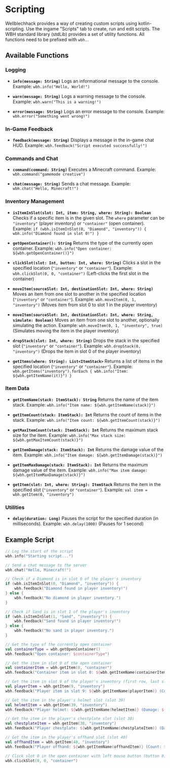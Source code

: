 # Scripting

Wellblechhack provides a way of creating custom scripts using kotlin-scripting.
Use the ingame "Scripts" tab to create, run and edit scripts.
The WBH standard library (stdLib) provides a set of utility functions. All functions need to be prefixed with `wbh.`.

## Available Functions

### Logging
- **`info(message: String)`**
  Logs an informational message to the console.
  Example: `wbh.info("Hello, World!")`

- **`warn(message: String)`**
  Logs a warning message to the console.
  Example: `wbh.warn("This is a warning!")`

- **`error(message: String)`**
  Logs an error message to the console.
  Example: `wbh.error("Something went wrong!")`

### In-Game Feedback
- **`feedback(message: String)`**
  Displays a message in the in-game chat HUD.
  Example: `wbh.feedback("Script executed successfully!")`

### Commands and Chat
- **`command(command: String)`**
  Executes a Minecraft command.
  Example: `wbh.command("gamemode creative")`

- **`chat(message: String)`**
  Sends a chat message.
  Example: `wbh.chat("Hello, Minecraft!")`

### Inventory Management
- **`isItemInSlot(slot: Int, item: String, where: String): Boolean`**
  Checks if a specific item is in the given slot. The `where` parameter can be `"inventory"` (player inventory) or `"container"` (open container).
  Example: `if (wbh.isItemInSlot(0, "Diamond", "inventory")) { wbh.info("Diamond found in slot 0!") }`

- **`getOpenContainer(): String`**
  Returns the type of the currently open container.
  Example: `wbh.info("Open container: ${wbh.getOpenContainer()}")`

- **`clickSlot(slot: Int, button: Int, where: String)`**
  Clicks a slot in the specified location (`"inventory"` or `"container"`).
  Example: `wbh.clickSlot(0, 0, "container")` (Left-clicks the first slot in the container)

- **`moveItem(sourceSlot: Int, destinationSlot: Int, where: String)`**
  Moves an item from one slot to another in the specified location (`"inventory"` or `"container"`).
  Example: `wbh.moveItem(0, 1, "inventory")` (Moves item from slot 0 to slot 1 in the player inventory)

- **`moveItem(sourceSlot: Int, destinationSlot: Int, where: String, simulate: Boolean)`**
  Moves an item from one slot to another, optionally simulating the action.
  Example: `wbh.moveItem(0, 1, "inventory", true)` (Simulates moving the item in the player inventory)

- **`dropStack(slot: Int, where: String)`**
  Drops the stack in the specified slot (`"inventory"` or `"container"`).
  Example: `wbh.dropStack(0, "inventory")` (Drops the item in slot 0 of the player inventory)

- **`getItems(where: String): List<ItemStack>`**
  Returns a list of items in the specified location (`"inventory"` or `"container"`).
  Example: `wbh.getItems("inventory").forEach { wbh.info("Item: ${wbh.getItemName(it)}") }`

### Item Data
- **`getItemName(stack: ItemStack): String`**
  Returns the name of the item stack.
  Example: `wbh.info("Item name: ${wbh.getItemName(stack)}")`

- **`getItemCount(stack: ItemStack): Int`**
  Returns the count of items in the stack.
  Example: `wbh.info("Item count: ${wbh.getItemCount(stack)}")`

- **`getMaxItemCount(stack: ItemStack): Int`**
  Returns the maximum stack size for the item.
  Example: `wbh.info("Max stack size: ${wbh.getMaxItemCount(stack)}")`

- **`getItemDamage(stack: ItemStack): Int`**
  Returns the damage value of the item.
  Example: `wbh.info("Item damage: ${wbh.getItemDamage(stack)}")`

- **`getItemMaxDamage(stack: ItemStack): Int`**
  Returns the maximum damage value of the item.
  Example: `wbh.info("Max item damage: ${wbh.getItemMaxDamage(stack)}")`

- **`getItem(slot: Int, where: String): ItemStack`**
  Returns the item in the specified slot (`"inventory"` or `"container"`).
  Example: `val item = wbh.getItem(0, "inventory")`

### Utilities
- **`delay(duration: Long)`**
  Pauses the script for the specified duration (in milliseconds).
  Example: `wbh.delay(1000)` (Pauses for 1 second)

## Example Script

```kotlin
// Log the start of the script
wbh.info("Starting script...")

// Send a chat message to the server
wbh.chat("Hello, Minecraft!")

// Check if a Diamond is in slot 0 of the player's inventory
if (wbh.isItemInSlot(0, "Diamond", "inventory")) {
    wbh.feedback("Diamond found in player inventory!")
} else {
    wbh.feedback("No diamond in player inventory.")
}

// Check if Sand is in slot 1 of the player's inventory
if (wbh.isItemInSlot(1, "Sand", "inventory")) {
    wbh.feedback("Sand found in player inventory!")
} else {
    wbh.feedback("No sand in player inventory.")
}

// Get the type of the currently open container
val containerType = wbh.getOpenContainer()
wbh.feedback("Open container: $containerType")

// Get the item in slot 0 of the open container
val containerItem = wbh.getItem(0, "container")
wbh.feedback("Container item in slot 0: ${wbh.getItemName(containerItem)} (Count: ${wbh.getItemCount(containerItem)})")

// Get the item in slot 9 of the player's inventory (first row, last slot)
val playerItem = wbh.getItem(9, "inventory")
wbh.feedback("Player item in slot 9: ${wbh.getItemName(playerItem)} (Count: ${wbh.getItemCount(playerItem)})")

// Get the item in the player's helmet slot (slot 39)
val helmetItem = wbh.getItem(39, "inventory")
wbh.feedback("Player helmet: ${wbh.getItemName(helmetItem)} (Damage: ${wbh.getItemDamage(helmetItem)}/${wbh.getItemMaxDamage(helmetItem)})")

// Get the item in the player's chestplate slot (slot 38)
val chestplateItem = wbh.getItem(38, "inventory")
wbh.feedback("Player chestplate: ${wbh.getItemName(chestplateItem)} (Damage: ${wbh.getItemDamage(chestplateItem)}/${wbh.getItemMaxDamage(chestplateItem)})")

// Get the item in the player's offhand slot (slot 40)
val offhandItem = wbh.getItem(40, "inventory")
wbh.feedback("Player offhand: ${wbh.getItemName(offhandItem)} (Count: ${wbh.getItemCount(offhandItem)})")

// Click slot 0 in the open container with left mouse button (button 0)
wbh.clickSlot(0, 0, "container")
```
